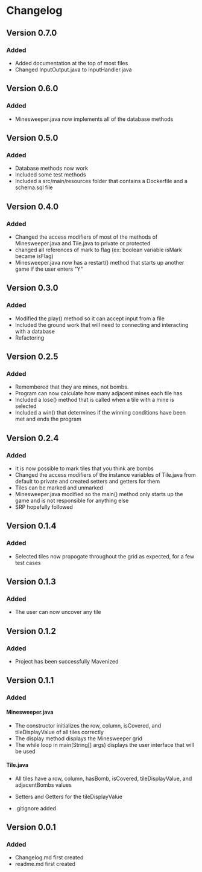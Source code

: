 # Changelog

## Version 0.7.0
### Added
- Added documentation at the top of most files
- Changed InputOutput.java to InputHandler.java
## Version 0.6.0
### Added
- Minesweeper.java now implements all of the database methods
## Version 0.5.0
### Added
- Database methods now work
- Included some test methods
- Included a src/main/resources folder that contains a Dockerfile and a schema.sql file

## Version 0.4.0
### Added
- Changed the access modifiers of most of the methods of Minesweeper.java and Tile.java to private or protected
- changed all references of mark to flag (ex: boolean variable isMark became isFlag)
- Minesweeper.java now has a restart() method that starts up another game if the user enters "Y"


## Version 0.3.0
### Added
- Modified the play() method so it can accept input from a file
- Included the ground work that will need to connecting and interacting with a database
- Refactoring

## Version 0.2.5
### Added
- Remembered that they are mines, not bombs. 
- Program can now calculate how many adjacent mines each tile has
- Included a lose() method that is called when a tile with a mine is selected
- Included a win() that determines if the winning conditions have been met and ends the program

## Version 0.2.4
### Added
- It is now possible to mark tiles that you think are bombs
- Changed the access modifiers of the instance variables of Tile.java from default to private and created setters and getters for them
- Tiles can be marked and unmarked
- Minesweeper.java modified so the main() method only starts up the game and is not responsible for anything else
- SRP hopefully followed

## Version 0.1.4
### Added
- Selected tiles now propogate throughout the grid as expected, for a few test cases

## Version 0.1.3
### Added
- The user can now uncover any tile

## Version 0.1.2

### Added
- Project has been successfully Mavenized

## Version 0.1.1
### Added

#### Minesweeper.java
- The constructor initializes the row, column, isCovered, and tileDisplayValue of all tiles correctly
- The display method displays the Minesweeper grid
- The while loop in main(String[] args) displays the user interface that will be used


#### Tile.java
- All tiles have a row, column, hasBomb, isCovered, tileDisplayValue, and adjacentBombs values
- Setters and Getters for the tileDisplayValue

- .gitignore added




## Version 0.0.1
### Added 
- Changelog.md first created
- readme.md first created